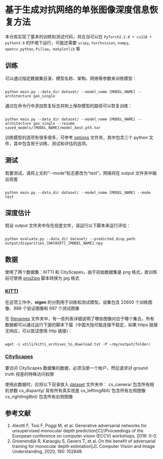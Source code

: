 # 基于生成对抗网络的单张图像深度信息恢复方法

本仓库实现了基本的训练和测试代码，并应当可以在 `PyTorch2.2.0 + cu118 + python3.9` 的环境下运行，可能还需要 `scipy`, `torchvision`, `numpy`, `opencv_python`, `Pillow`，`matplotlib` 等
## 训练

可以通过指定数据集目录、模型名称、架构、网络等参数来训练模型：

```shell

python main.py --data_dir dataset/ --model_name [MODEL_NAME] --architecture gan_single

```

通过在命令行中添加恢复标志并附上保存模型的路径可以恢复训练：

```shell

python main.py --data_dir dataset/ --model_name [MODEL_NAME] --architecture gan_single --resume saved_models/[MODEL_NAME]/model_best.pth.tar

```

训练模型的选项有很多很多，可参考 [options](options/) 文件夹，其中包含三个 python 文件，其中包含用于训练、测试和评估的选项。
## 测试

若要测试，请将上文的“--mode”标志更改为“test”，网络将在 output 文件夹中输出视差

```shell

python main.py --data_dir dataset/ --model_name [MODEL_NAME] --mode test

```

## 深度估计

假设 output 文件夹中存在视差文件，请运行以下脚本来运行评估：

```shell

python evaluate.py --data_dir dataset/ --predicted_disp_path output/disparities_[DATASET]_[MODEL_NAME].npy  

```

## 数据

使用了两个数据集：KITTI 和 CityScapes，由于初始数据集是 png 格式，故训练前可使用 [png2jpg](utils/png2jpg.py) 脚本转换为 jpg 格式

### [KITTI](http://www.cvlibs.net/datasets/kitti/raw_data.php)

在这项工作中，**eigen** 的分割用于训练和测试模型。该集包含 22600 个训练图像、888 个验证图像和 697 个测试图像

在 [filenames](utils/filenames) 文件夹中，有一些列表详细说明了哪些图像对应于哪个集合。所有数据都可以通过运行下面的脚本下载（中国大陆可能连接不稳定，如果 https 链接无响应，可以尝试使用 http 链接）：

```shell

wget -i utils/kitti_archives_to_download.txt -P ~/my/output/folder/

```

### [CityScapes](https://www.cityscapes-dataset.com)

要访问 CityScapes 数据集的数据，必须注册一个帐户，然后请求对 ground truth 视差的特殊访问权限

使用此数据时，应将以下目录放入 [dataset](dataset/) 文件夹中：
cs_camera/ 包含所有相机参数
cs_disparity/ 具有所有真实视差
cs_leftImg8bit/ 包含所有左侧图像
cs_rightImg8bit/ 包含所有右侧图像

## 参考文献

1. Aleotti F, Tosi F, Poggi M, et al. Generative adversarial networks for unsupervised monocular depth prediction[C]//Proceedings of the European conference on computer vision (ECCV) workshops. 2018: 0-0.
2. Groenendijk R, Karaoglu S, Gevers T, et al. On the benefit of adversarial training for monocular depth estimation[J]. Computer Vision and Image Understanding, 2020, 190: 102848.